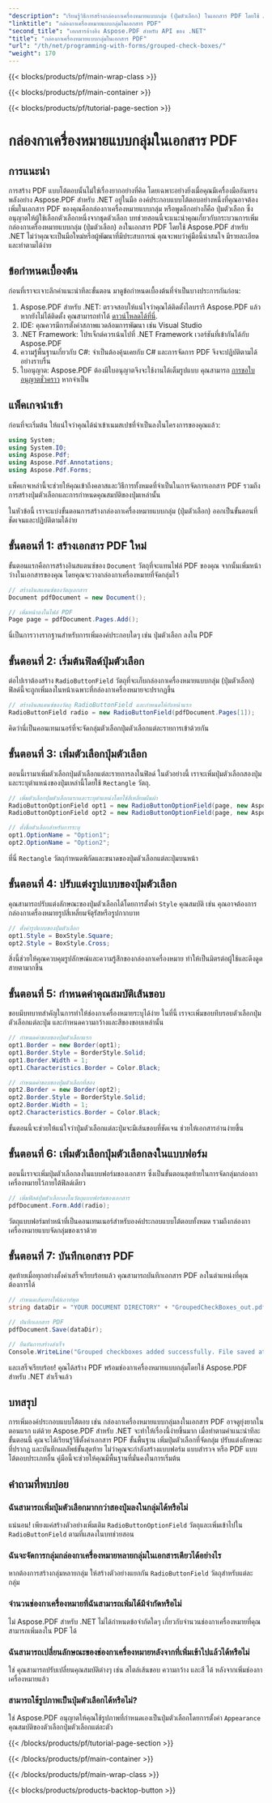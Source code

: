 ```yaml
---
"description": "เรียนรู้วิธีการสร้างกล่องกาเครื่องหมายแบบกลุ่ม (ปุ่มตัวเลือก) ในเอกสาร PDF โดยใช้ Aspose.PDF สำหรับ .NET ด้วยบทช่วยสอนทีละขั้นตอนนี้"
"linktitle": "กล่องกาเครื่องหมายแบบกลุ่มในเอกสาร PDF"
"second_title": "เอกสารอ้างอิง Aspose.PDF สำหรับ API ของ .NET"
"title": "กล่องกาเครื่องหมายแบบกลุ่มในเอกสาร PDF"
"url": "/th/net/programming-with-forms/grouped-check-boxes/"
"weight": 170
---
```


{{< blocks/products/pf/main-wrap-class >}}

{{< blocks/products/pf/main-container >}}

{{< blocks/products/pf/tutorial-page-section >}}

# กล่องกาเครื่องหมายแบบกลุ่มในเอกสาร PDF

## การแนะนำ

การสร้าง PDF แบบโต้ตอบนั้นไม่ใช่เรื่องยากอย่างที่คิด โดยเฉพาะอย่างยิ่งเมื่อคุณมีเครื่องมืออันทรงพลังอย่าง Aspose.PDF สำหรับ .NET อยู่ในมือ องค์ประกอบแบบโต้ตอบอย่างหนึ่งที่คุณอาจต้องเพิ่มในเอกสาร PDF ของคุณคือกล่องกาเครื่องหมายแบบกลุ่ม หรือพูดอีกอย่างก็คือ ปุ่มตัวเลือก ซึ่งอนุญาตให้ผู้ใช้เลือกตัวเลือกหนึ่งจากชุดตัวเลือก บทช่วยสอนนี้จะแนะนำคุณเกี่ยวกับกระบวนการเพิ่มกล่องกาเครื่องหมายแบบกลุ่ม (ปุ่มตัวเลือก) ลงในเอกสาร PDF โดยใช้ Aspose.PDF สำหรับ .NET ไม่ว่าคุณจะเป็นมือใหม่หรือผู้พัฒนาที่มีประสบการณ์ คุณจะพบว่าคู่มือนี้น่าสนใจ มีรายละเอียด และทำตามได้ง่าย

## ข้อกำหนดเบื้องต้น

ก่อนที่เราจะเจาะลึกคำแนะนำทีละขั้นตอน มาดูข้อกำหนดเบื้องต้นที่จำเป็นบางประการกันก่อน:

1. Aspose.PDF สำหรับ .NET: ตรวจสอบให้แน่ใจว่าคุณได้ติดตั้งไลบรารี Aspose.PDF แล้ว หากยังไม่ได้ติดตั้ง คุณสามารถทำได้ [ดาวน์โหลดได้ที่นี่](https://releases-aspose.com/pdf/net/).
2. IDE: คุณควรมีการตั้งค่าสภาพแวดล้อมการพัฒนา เช่น Visual Studio
3. .NET Framework: โปรเจ็กต์ควรเน้นไปที่ .NET Framework เวอร์ชันที่เข้ากันได้กับ Aspose.PDF
4. ความรู้พื้นฐานเกี่ยวกับ C#: จำเป็นต้องคุ้นเคยกับ C# และการจัดการ PDF จึงจะปฏิบัติตามได้อย่างราบรื่น
5. ใบอนุญาต: Aspose.PDF ต้องมีใบอนุญาตจึงจะใช้งานได้เต็มรูปแบบ คุณสามารถ [การขอใบอนุญาตชั่วคราว](https://purchase.aspose.com/temporary-license/) หากจำเป็น

## แพ็คเกจนำเข้า

ก่อนที่จะเริ่มต้น ให้แน่ใจว่าคุณได้นำเข้าเนมสเปซที่จำเป็นลงในโครงการของคุณแล้ว:

```csharp
using System;
using System.IO;
using Aspose.Pdf;
using Aspose.Pdf.Annotations;
using Aspose.Pdf.Forms;
```

แพ็คเกจเหล่านี้จะช่วยให้คุณเข้าถึงคลาสและวิธีการทั้งหมดที่จำเป็นในการจัดการเอกสาร PDF รวมถึงการสร้างปุ่มตัวเลือกและการกำหนดคุณสมบัติของปุ่มเหล่านั้น

ในหัวข้อนี้ เราจะแบ่งขั้นตอนการสร้างกล่องกาเครื่องหมายแบบกลุ่ม (ปุ่มตัวเลือก) ออกเป็นขั้นตอนที่ชัดเจนและปฏิบัติตามได้ง่าย

## ขั้นตอนที่ 1: สร้างเอกสาร PDF ใหม่

ขั้นตอนแรกคือการสร้างอินสแตนซ์ของ `Document` วัตถุที่จะแทนไฟล์ PDF ของคุณ จากนั้นเพิ่มหน้าว่างในเอกสารของคุณ โดยคุณจะวางกล่องกาเครื่องหมายที่จัดกลุ่มไว้

```csharp
// สร้างอินสแตนซ์ของวัตถุเอกสาร
Document pdfDocument = new Document();

// เพิ่มหน้าลงในไฟล์ PDF
Page page = pdfDocument.Pages.Add();
```

นี่เป็นการวางรากฐานสำหรับการเพิ่มองค์ประกอบใดๆ เช่น ปุ่มตัวเลือก ลงใน PDF

## ขั้นตอนที่ 2: เริ่มต้นฟิลด์ปุ่มตัวเลือก

ต่อไปเราต้องสร้าง `RadioButtonField` วัตถุที่จะเก็บกล่องกาเครื่องหมายแบบกลุ่ม (ปุ่มตัวเลือก) ฟิลด์นี้จะถูกเพิ่มลงในหน้าเฉพาะที่กล่องกาเครื่องหมายจะปรากฏขึ้น

```csharp
// สร้างอินสแตนซ์ของวัตถุ RadioButtonField และกำหนดให้กับหน้าแรก
RadioButtonField radio = new RadioButtonField(pdfDocument.Pages[1]);
```

คิดว่านี่เป็นคอนเทนเนอร์ที่จะจัดกลุ่มตัวเลือกปุ่มตัวเลือกแต่ละรายการเข้าด้วยกัน

## ขั้นตอนที่ 3: เพิ่มตัวเลือกปุ่มตัวเลือก

ตอนนี้เรามาเพิ่มตัวเลือกปุ่มตัวเลือกแต่ละรายการลงในฟิลด์ ในตัวอย่างนี้ เราจะเพิ่มปุ่มตัวเลือกสองปุ่มและระบุตำแหน่งของปุ่มเหล่านี้โดยใช้ `Rectangle` วัตถุ.

```csharp
// เพิ่มตัวเลือกปุ่มตัวเลือกแรกและระบุตำแหน่งโดยใช้สี่เหลี่ยมผืนผ้า
RadioButtonOptionField opt1 = new RadioButtonOptionField(page, new Aspose.Pdf.Rectangle(0, 0, 20, 20));
RadioButtonOptionField opt2 = new RadioButtonOptionField(page, new Aspose.Pdf.Rectangle(100, 0, 120, 20));

// ตั้งชื่อตัวเลือกสำหรับการระบุ
opt1.OptionName = "Option1";
opt2.OptionName = "Option2";
```

ที่นี่ `Rectangle` วัตถุกำหนดพิกัดและขนาดของปุ่มตัวเลือกแต่ละปุ่มบนหน้า

## ขั้นตอนที่ 4: ปรับแต่งรูปแบบของปุ่มตัวเลือก

คุณสามารถปรับแต่งลักษณะของปุ่มตัวเลือกได้โดยการตั้งค่า `Style` คุณสมบัติ เช่น คุณอาจต้องการกล่องกาเครื่องหมายรูปสี่เหลี่ยมจัตุรัสหรือรูปกากบาท

```csharp
// ตั้งค่ารูปแบบของปุ่มตัวเลือก
opt1.Style = BoxStyle.Square;
opt2.Style = BoxStyle.Cross;
```

สิ่งนี้ช่วยให้คุณควบคุมรูปลักษณ์และความรู้สึกของกล่องกาเครื่องหมาย ทำให้เป็นมิตรต่อผู้ใช้และดึงดูดสายตามากขึ้น

## ขั้นตอนที่ 5: กำหนดค่าคุณสมบัติเส้นขอบ

ขอบมีบทบาทสำคัญในการทำให้ช่องกาเครื่องหมายระบุได้ง่าย ในที่นี้ เราจะเพิ่มขอบทึบรอบตัวเลือกปุ่มตัวเลือกแต่ละปุ่ม และกำหนดความกว้างและสีของขอบเหล่านั้น

```csharp
// กำหนดค่าขอบของปุ่มตัวเลือกแรก
opt1.Border = new Border(opt1);
opt1.Border.Style = BorderStyle.Solid;
opt1.Border.Width = 1;
opt1.Characteristics.Border = Color.Black;

// กำหนดค่าขอบของปุ่มตัวเลือกที่สอง
opt2.Border = new Border(opt2);
opt2.Border.Style = BorderStyle.Solid;
opt2.Border.Width = 1;
opt2.Characteristics.Border = Color.Black;
```

ขั้นตอนนี้จะช่วยให้แน่ใจว่าปุ่มตัวเลือกแต่ละปุ่มจะมีเส้นขอบที่ชัดเจน ช่วยให้เอกสารอ่านง่ายขึ้น

## ขั้นตอนที่ 6: เพิ่มตัวเลือกปุ่มตัวเลือกลงในแบบฟอร์ม

ตอนนี้เราจะเพิ่มปุ่มตัวเลือกลงในแบบฟอร์มของเอกสาร ซึ่งเป็นขั้นตอนสุดท้ายในการจัดกลุ่มกล่องกาเครื่องหมายไว้ภายใต้ฟิลด์เดียว

```csharp
// เพิ่มฟิลด์ปุ่มตัวเลือกลงในวัตถุแบบฟอร์มของเอกสาร
pdfDocument.Form.Add(radio);
```

วัตถุแบบฟอร์มทำหน้าที่เป็นคอนเทนเนอร์สำหรับองค์ประกอบแบบโต้ตอบทั้งหมด รวมถึงกล่องกาเครื่องหมายแบบจัดกลุ่มของเราด้วย

## ขั้นตอนที่ 7: บันทึกเอกสาร PDF

สุดท้ายเมื่อทุกอย่างตั้งค่าเสร็จเรียบร้อยแล้ว คุณสามารถบันทึกเอกสาร PDF ลงในตำแหน่งที่คุณต้องการได้

```csharp
// กำหนดเส้นทางไฟล์เอาท์พุต
string dataDir = "YOUR DOCUMENT DIRECTORY" + "GroupedCheckBoxes_out.pdf";

// บันทึกเอกสาร PDF
pdfDocument.Save(dataDir);

// ยืนยันการสร้างสำเร็จ
Console.WriteLine("Grouped checkboxes added successfully. File saved at " + dataDir);
```

และเสร็จเรียบร้อย! คุณได้สร้าง PDF พร้อมช่องกาเครื่องหมายแบบกลุ่มโดยใช้ Aspose.PDF สำหรับ .NET สำเร็จแล้ว

## บทสรุป

การเพิ่มองค์ประกอบแบบโต้ตอบ เช่น กล่องกาเครื่องหมายแบบกลุ่มลงในเอกสาร PDF อาจดูยุ่งยากในตอนแรก แต่ด้วย Aspose.PDF สำหรับ .NET จะทำให้เรื่องนี้ง่ายขึ้นมาก เมื่อทำตามคำแนะนำทีละขั้นตอนนี้ คุณจะได้เรียนรู้วิธีตั้งค่าเอกสาร PDF ขั้นพื้นฐาน เพิ่มปุ่มตัวเลือกที่จัดกลุ่ม ปรับแต่งลักษณะที่ปรากฏ และบันทึกผลลัพธ์ขั้นสุดท้าย ไม่ว่าคุณจะกำลังสร้างแบบฟอร์ม แบบสำรวจ หรือ PDF แบบโต้ตอบประเภทอื่น คู่มือนี้จะช่วยให้คุณมีพื้นฐานที่มั่นคงในการเริ่มต้น

## คำถามที่พบบ่อย

### ฉันสามารถเพิ่มปุ่มตัวเลือกมากกว่าสองปุ่มลงในกลุ่มได้หรือไม่
แน่นอน! เพียงแค่สร้างตัวอย่างเพิ่มเติม `RadioButtonOptionField` วัตถุและเพิ่มเข้าไปใน `RadioButtonField` ตามที่แสดงในบทช่วยสอน

### ฉันจะจัดการกลุ่มกล่องกาเครื่องหมายหลายกลุ่มในเอกสารเดียวได้อย่างไร
หากต้องการสร้างกลุ่มหลายกลุ่ม ให้สร้างตัวอย่างแยกกัน `RadioButtonField` วัตถุสำหรับแต่ละกลุ่ม

### จำนวนช่องกาเครื่องหมายที่ฉันสามารถเพิ่มได้มีจำกัดหรือไม่
ไม่ Aspose.PDF สำหรับ .NET ไม่ได้กำหนดข้อจำกัดใดๆ เกี่ยวกับจำนวนช่องกาเครื่องหมายที่คุณสามารถเพิ่มลงใน PDF ได้

### ฉันสามารถเปลี่ยนลักษณะของช่องกาเครื่องหมายหลังจากที่เพิ่มเข้าไปแล้วได้หรือไม่
ใช่ คุณสามารถปรับเปลี่ยนคุณสมบัติต่างๆ เช่น สไตล์เส้นขอบ ความกว้าง และสี ได้ หลังจากเพิ่มช่องกาเครื่องหมายแล้ว

### สามารถใช้รูปภาพเป็นปุ่มตัวเลือกได้หรือไม่?
ใช่ Aspose.PDF อนุญาตให้คุณใช้รูปภาพที่กำหนดเองเป็นปุ่มตัวเลือกโดยการตั้งค่า `Appearance` คุณสมบัติของตัวเลือกปุ่มตัวเลือกแต่ละตัว

{{< /blocks/products/pf/tutorial-page-section >}}

{{< /blocks/products/pf/main-container >}}

{{< /blocks/products/pf/main-wrap-class >}}

{{< blocks/products/products-backtop-button >}}